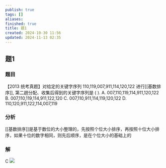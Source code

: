 ```yaml
---
publish: true
tags: []
aliases: 
finished: true
title: 题1
created: 2024-10-30 11:56
updated: 2024-11-13 02:35
---
```

## 题1
### 题目
【2013 统考真题】对给定的关键字序列 110,119,007,911,114,120,122 进行[[基数排序]], 第二趟分配、收集后得到的关键字序列是 ( ).
A. 007,110,119,114,911,120,122 
B. 007,110,119,114,911,122,120
C. 007,110,911,114,119,120,122 
D. 110,120,911,122,114,007,119
### 分析
[[基数排序]]是基于数位的大小整理的，先按照个位大小排序，再按照十位大小排序，如果十位的数字相同，则先后顺序，是在个位大小的基础上的
### 解
C
![](https://img.hwenyi.live/202411131115680.webp)
